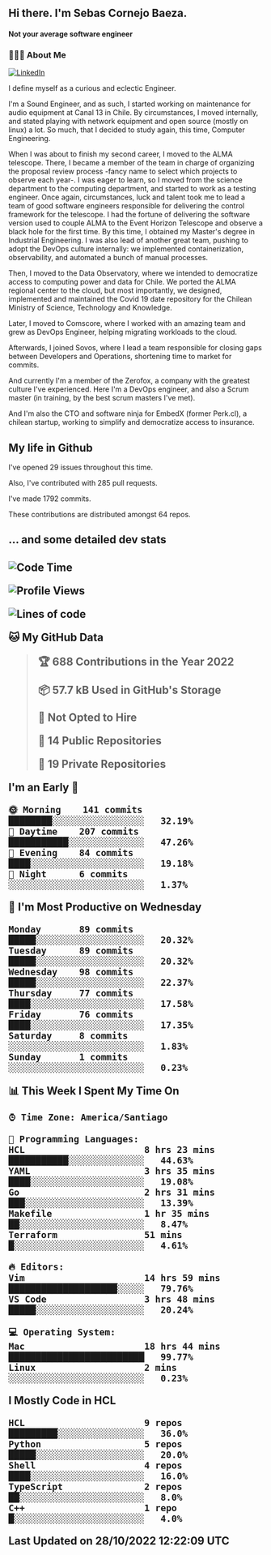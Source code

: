 <h2> Hi there.  I'm Sebas Cornejo Baeza.</h2>
<h4> Not your average software engineer</h4>
<h3> 👨🏻‍💻 About Me </h3>
<a href="http://linkedin.com/in/sebastian-cornejo-baeza/"><img alt="LinkedIn" src="https://img.shields.io/badge/Sebas%20Cornejo%20-informational?style=appveyor&logo=linkedin"></a>


I define myself as a curious and eclectic Engineer.

I'm a Sound Engineer, and as such, I started working on maintenance for audio equipment at Canal 13 in Chile.
By circumstances, I moved internally, and stated playing with network equipment and open source (mostly on linux) 
a lot. So much, that I decided to study again, this time, Computer Engineering.

When I was about to finish my second career, I moved to the ALMA telescope. There, I became a member of the team
in charge of organizing the proposal review process -fancy name to select which projects to observe each year-. 
I was eager to learn, so I moved from the science department to the computing department, and started to work as 
a testing engineer. Once again, circumstances, luck and talent took me to lead a team of good software engineers 
responsible for delivering the control framework for the telescope. I had the fortune of delivering the software
version used to couple ALMA to the Event Horizon Telescope and observe a black hole for the first time.
By this time, I obtained my Master's degree in Industrial Engineering.
I was also lead of another great team, pushing to adopt the DevOps culture internally: we implemented containerization, observability, and automated a bunch of manual processes.

Then, I moved to the Data Observatory, where we intended to democratize access to computing power
and data for Chile. We ported the ALMA regional center to the cloud, but most importantly, we designed, implemented
and maintained the Covid 19 date repository for the Chilean Ministry of Science, Technology and Knowledge.

Later, I moved to Comscore, where I worked with an amazing team and grew as DevOps Engineer, helping migrating workloads to the cloud.

Afterwards, I joined Sovos, where I lead a team responsible for closing gaps between Developers and Operations, shortening time to market for commits.

And currently I'm a member of the Zerofox, a company with the greatest culture I've experienced. Here I'm a DevOps
engineer, and also a Scrum master (in training, by the best scrum masters I've met).
 
And I'm also the CTO and software ninja for EmbedX (former Perk.cl), a chilean startup, working to simplify and democratize access to insurance.

<h2> My life in Github </h2>

I've opened 29 issues throughout this time.

Also, I've contributed with 285 pull requests.

I've made 1792 commits.

These contributions are distributed amongst 64 repos.

<h2>... and some detailed dev stats<h2>

<!--START_SECTION:waka-->
![Code Time](http://img.shields.io/badge/Code%20Time-189%20hrs%2015%20mins-blue)

![Profile Views](http://img.shields.io/badge/Profile%20Views-8-blue)

![Lines of code](https://img.shields.io/badge/From%20Hello%20World%20I%27ve%20Written-542%20Thousand%20lines%20of%20code-blue)

**🐱 My GitHub Data** 

> 🏆 688 Contributions in the Year 2022
 > 
> 📦 57.7 kB Used in GitHub's Storage 
 > 
> 🚫 Not Opted to Hire
 > 
> 📜 14 Public Repositories 
 > 
> 🔑 19 Private Repositories  
 > 
**I'm an Early 🐤** 

```text
🌞 Morning    141 commits    ████████░░░░░░░░░░░░░░░░░   32.19% 
🌆 Daytime    207 commits    ███████████░░░░░░░░░░░░░░   47.26% 
🌃 Evening    84 commits     ████░░░░░░░░░░░░░░░░░░░░░   19.18% 
🌙 Night      6 commits      ░░░░░░░░░░░░░░░░░░░░░░░░░   1.37%

```
📅 **I'm Most Productive on Wednesday** 

```text
Monday       89 commits     █████░░░░░░░░░░░░░░░░░░░░   20.32% 
Tuesday      89 commits     █████░░░░░░░░░░░░░░░░░░░░   20.32% 
Wednesday    98 commits     █████░░░░░░░░░░░░░░░░░░░░   22.37% 
Thursday     77 commits     ████░░░░░░░░░░░░░░░░░░░░░   17.58% 
Friday       76 commits     ████░░░░░░░░░░░░░░░░░░░░░   17.35% 
Saturday     8 commits      ░░░░░░░░░░░░░░░░░░░░░░░░░   1.83% 
Sunday       1 commits      ░░░░░░░░░░░░░░░░░░░░░░░░░   0.23%

```


📊 **This Week I Spent My Time On** 

```text
⌚︎ Time Zone: America/Santiago

💬 Programming Languages: 
HCL                      8 hrs 23 mins       ███████████░░░░░░░░░░░░░░   44.63% 
YAML                     3 hrs 35 mins       ████░░░░░░░░░░░░░░░░░░░░░   19.08% 
Go                       2 hrs 31 mins       ███░░░░░░░░░░░░░░░░░░░░░░   13.39% 
Makefile                 1 hr 35 mins        ██░░░░░░░░░░░░░░░░░░░░░░░   8.47% 
Terraform                51 mins             █░░░░░░░░░░░░░░░░░░░░░░░░   4.61%

🔥 Editors: 
Vim                      14 hrs 59 mins      ████████████████████░░░░░   79.76% 
VS Code                  3 hrs 48 mins       █████░░░░░░░░░░░░░░░░░░░░   20.24%

💻 Operating System: 
Mac                      18 hrs 44 mins      █████████████████████████   99.77% 
Linux                    2 mins              ░░░░░░░░░░░░░░░░░░░░░░░░░   0.23%

```

**I Mostly Code in HCL** 

```text
HCL                      9 repos             █████████░░░░░░░░░░░░░░░░   36.0% 
Python                   5 repos             █████░░░░░░░░░░░░░░░░░░░░   20.0% 
Shell                    4 repos             ████░░░░░░░░░░░░░░░░░░░░░   16.0% 
TypeScript               2 repos             ██░░░░░░░░░░░░░░░░░░░░░░░   8.0% 
C++                      1 repo              █░░░░░░░░░░░░░░░░░░░░░░░░   4.0%

```



 Last Updated on 28/10/2022 12:22:09 UTC
<!--END_SECTION:waka-->
